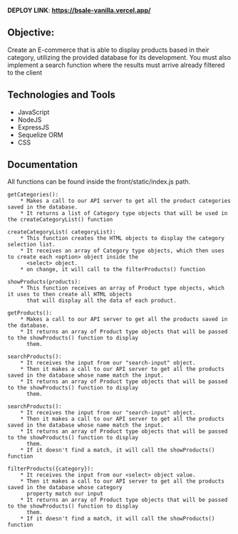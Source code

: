 __DEPLOY LINK__: __https://bsale-vanilla.vercel.app/__

## Objective:
Create an E-commerce that is able to display products based in their category,
utilizing the provided database for its development.
You must also implement a search function where the results must arrive already filtered to the client



## Technologies and Tools

- JavaScript
- NodeJS
- ExpressJS
- Sequelize ORM
- CSS

## Documentation

All functions can be found inside the front/static/index.js path. 

    getCategories():
        * Makes a call to our API server to get all the product categories saved in the database.
        * It returns a list of Category type objects that will be used in the createCategoryList() function

    createCategoryList( categoryList):
        * This function creates the HTML objects to display the category selection list. 
        * It receives an array of Category type objects, which then uses to create each <option> object inside the 
          <select> object.
        * on change, it will call to the filterProducts() function

    showProducts(products):
        * This function receives an array of Product type objects, which it uses to then create all HTML objects
          that will display all the data of each product. 

    getProducts():
        * Makes a call to our API server to get all the products saved in the database.
        * It returns an array of Product type objects that will be passed to the showProducts() function to display
          them. 
    
    searchProducts():
        * It receives the input from our "search-input" object. 
        * Then it makes a call to our API server to get all the products saved in the database whose name match the input.
        * It returns an array of Product type objects that will be passed to the showProducts() function to display
          them. 
        
    searchProducts():
        * It receives the input from our "search-input" object. 
        * Then it makes a call to our API server to get all the products saved in the database whose name match the input.
        * It returns an array of Product type objects that will be passed to the showProducts() function to display
          them. 
        * If it doesn't find a match, it will call the showProducts() function

    filterProducts({category}):
        * It receives the input from our <select> object value. 
        * Then it makes a call to our API server to get all the products saved in the database whose category
          property match our input
        * It returns an array of Product type objects that will be passed to the showProducts() function to display
          them. 
        * If it doesn't find a match, it will call the showProducts() function

